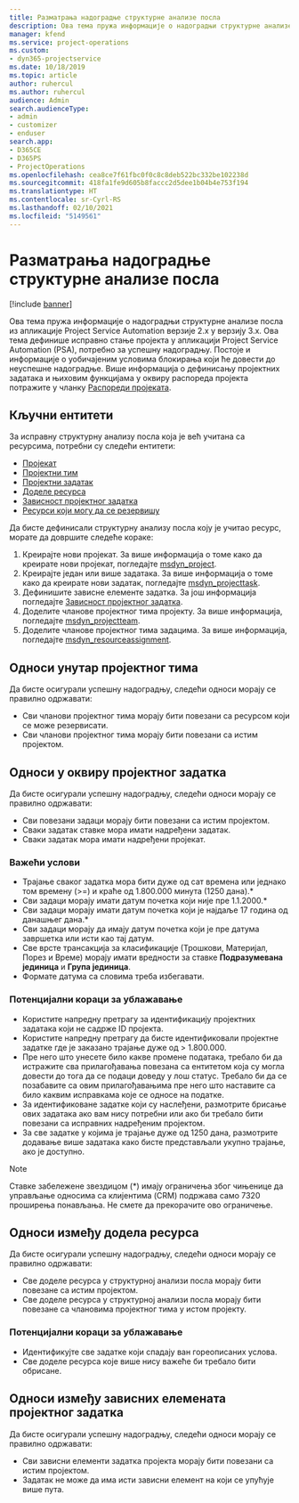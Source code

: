 ```yaml
---
title: Разматрања надоградње структурне анализе посла
description: Ова тема пружа информације о надоградњи структурне анализе посла из апликације Project Service Automation верзије 2.x у верзију 3.x.
manager: kfend
ms.service: project-operations
ms.custom:
- dyn365-projectservice
ms.date: 10/18/2019
ms.topic: article
author: ruhercul
ms.author: ruhercul
audience: Admin
search.audienceType:
- admin
- customizer
- enduser
search.app:
- D365CE
- D365PS
- ProjectOperations
ms.openlocfilehash: cea8ce7f61fbc0f0c8c8deb522bc332be102238d
ms.sourcegitcommit: 418fa1fe9d605b8faccc2d5dee1b04b4e753f194
ms.translationtype: HT
ms.contentlocale: sr-Cyrl-RS
ms.lasthandoff: 02/10/2021
ms.locfileid: "5149561"
---
```

# <a name="upgrade-considerations-for-the-work-breakdown-structure"></a>Разматрања надоградње структурне анализе посла

[!include [banner](../includes/psa-now-project-operations.md)]

Ова тема пружа информације о надоградњи структурне анализе посла из апликације Project Service Automation верзије 2.x у верзију 3.x. Ова тема дефинише исправно стање пројекта у апликацији Project Service Automation (PSA), потребно за успешну надоградњу. Постоје и информације о уобичајеним условима блокирања који ће довести до неуспешне надоградње. Више информација о дефинисању пројектних задатака и њиховим функцијама у оквиру распореда пројекта потражите у чланку [Распореди пројеката](project-creating.md).

## <a name="key-entities"></a>Кључни ентитети
За исправну структурну анализу посла која је већ учитана са ресурсима, потребни су следећи ентитети:

- [Пројекат](https://docs.microsoft.com/dynamics365/customerengagement/on-premises/developer/entities/msdyn_project)
- [Пројектни тим](https://docs.microsoft.com/dynamics365/customerengagement/on-premises/developer/entities/msdyn_projectteam)
- [Пројектни задатак](https://docs.microsoft.com/dynamics365/customerengagement/on-premises/developer/entities/msdyn_projecttask)
- [Доделе ресурса](https://docs.microsoft.com/dynamics365/customerengagement/on-premises/developer/entities/msdyn_resourceassignment)
- [Зависност пројектног задатка](https://docs.microsoft.com/dynamics365/customerengagement/on-premises/developer/entities/msdyn_projecttaskdependency)
- [Ресурси који могу да се резервишу](https://docs.microsoft.com/dynamics365/customerengagement/on-premises/developer/entities/bookableresource)

Да бисте дефинисали структурну анализу посла коју је учитао ресурс, морате да довршите следеће кораке:

1. Креирајте нови пројекат. За више информација о томе како да креирате нови пројекат, погледајте [msdyn_project](https://docs.microsoft.com/dynamics365/customerengagement/on-premises/developer/entities/msdyn_project).
2. Креирајте један или више задатака. За више информација о томе како да креирате нови задатак, погледајте [msdyn_projecttask](https://docs.microsoft.com/dynamics365/customerengagement/on-premises/developer/entities/msdyn_projecttask).
3. Дефинишите зависне елементе задатка. За још информација погледајте [Зависност пројектног задатка](https://docs.microsoft.com/dynamics365/customerengagement/on-premises/developer/entities/msdyn_projecttaskdependency).
4. Доделите чланове пројектног тима пројекту. За више информација, погледајте [msdyn_projectteam](https://docs.microsoft.com/dynamics365/customerengagement/on-premises/developer/entities/msdyn_projectteam).
5. Доделите чланове пројектног тима задацима. За више информација, погледајте [msdyn_resourceassignment](https://docs.microsoft.com/dynamics365/customerengagement/on-premises/developer/entities/msdyn_resourceassignment).

## <a name="project-team-relationships"></a>Односи унутар пројектног тима

Да бисте осигурали успешну надоградњу, следећи односи морају се правилно одржавати:
- Сви чланови пројектног тима морају бити повезани са ресурсом који се може резервисати.
- Сви чланови пројектног тима морају бити повезани са истим пројектом. 

## <a name="project-task-relationships"></a>Односи у оквиру пројектног задатка
Да бисте осигурали успешну надоградњу, следећи односи морају се правилно одржавати:

- Сви повезани задаци морају бити повезани са истим пројектом.
- Сваки задатак ставке мора имати надређени задатак.
- Сваки задатак мора имати надређени пројекат.

### <a name="valid-conditions"></a>Важећи услови

- Трајање сваког задатка мора бити дуже од сат времена или једнако том времену (>=) и краће од 1.800.000 минута (1250 дана).*
- Сви задаци морају имати датум почетка који није пре 1.1.2000.*
- Сви задаци морају имати датум почетка који је најдаље 17 година од данашњег дана.*
- Сви задаци морају да имају датум почетка који је пре датума завршетка или исти као тај датум.
- Све врсте трансакција за класификације (Трошкови, Материјал, Порез и Време) морају имати вредности за ставке **Подразумевана јединица** и **Група јединица**.
- Формате датума са словима треба избегавати.

### <a name="potential-mitigation-steps"></a>Потенцијални кораци за ублажавање
- Користите напредну претрагу за идентификацију пројектних задатака који не садрже ID пројекта.
- Користите напредну претрагу да бисте идентификовали пројектне задатке где је заказано трајање дуже од > 1.800.000.
- Пре него што унесете било какве промене података, требало би да истражите сва прилагођавања повезана са ентитетом која су могла довести до тога да се подаци доведу у лош статус. Требало би да се позабавите са овим прилагођавањима пре него што наставите са било каквим исправкама које се односе на податке.
- За идентификоване задатке који су наслеђени, размотрите брисање ових задатака ако вам нису потребни или ако би требало бити повезани са исправних надређеним пројектом.
- За све задатке у којима је трајање дуже од 1250 дана, размотрите додавање више задатака како бисте представљали укупно трајање, ако је доступно.

> [!NOTE]
> Ставке забележене звездицом (\*) имају ограничења због чињенице да управљање односима са клијентима (CRM) подржава само 7320 проширења понављања. Не смете да прекорачите ово ограничење.

## <a name="resource-assignment-relationships"></a>Односи између додела ресурса
Да бисте осигурали успешну надоградњу, следећи односи морају се правилно одржавати:

- Све доделе ресурса у структурној анализи посла морају бити повезане са истим пројектом.
- Све доделе ресурса у структурној анализи посла морају бити повезане са члановима пројектног тима у истом пројекту.

### <a name="potential-mitigation-steps"></a>Потенцијални кораци за ублажавање
- Идентификујте све задатке који спадају ван гореописаних услова.  
- Све доделе ресурса које више нису важеће би требало бити обрисане.

## <a name="project-task-dependency-relationships"></a>Односи између зависних елемената пројектног задатка
Да бисте осигурали успешну надоградњу, следећи односи морају се правилно одржавати:

- Сви зависни елементи задатка пројекта морају бити повезани са истим пројектом.
- Задатак не може да има исти зависни елемент на који се упућује више пута.

